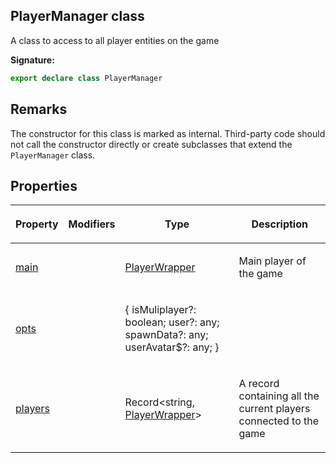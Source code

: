 
## PlayerManager class

A class to access to all player entities on the game

**Signature:**

```typescript
export declare class PlayerManager 
```

## Remarks

The constructor for this class is marked as internal. Third-party code should not call the constructor directly or create subclasses that extend the `PlayerManager` class.

## Properties

<table><thead><tr><th>

Property


</th><th>

Modifiers


</th><th>

Type


</th><th>

Description


</th></tr></thead>
<tbody><tr><td>

[main](/reference/playermanager/main.md)


</td><td>


</td><td>

[PlayerWrapper](/reference/playerwrapper.md)


</td><td>

Main player of the game


</td></tr>
<tr><td>

[opts](/reference/playermanager/opts.md)


</td><td>


</td><td>

{ isMuliplayer?: boolean; user?: any; spawnData?: any; userAvatar$?: any; }


</td><td>


</td></tr>
<tr><td>

[players](/reference/playermanager/players.md)


</td><td>


</td><td>

Record&lt;string, [PlayerWrapper](/reference/playerwrapper.md)<!-- -->&gt;


</td><td>

A record containing all the current players connected to the game


</td></tr>
</tbody></table>

